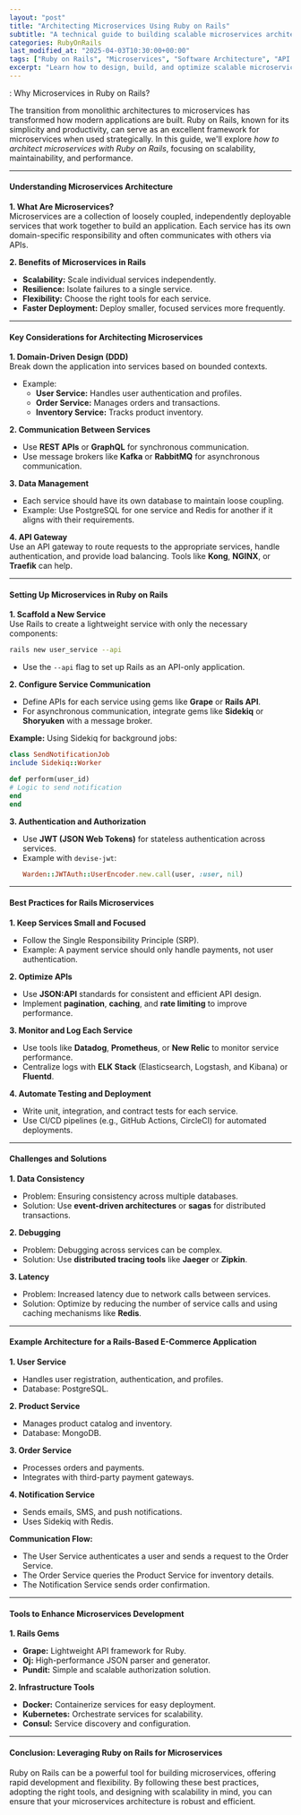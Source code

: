 ```yaml
---
layout: "post"
title: "Architecting Microservices Using Ruby on Rails"
subtitle: "A technical guide to building scalable microservices architecture with Ruby on Rails"
categories: RubyOnRails
last_modified_at: "2025-04-03T10:30:00+00:00"
tags: ["Ruby on Rails", "Microservices", "Software Architecture", "API Design", "Scalability", "Service-Oriented Architecture"]
excerpt: "Learn how to design, build, and optimize scalable microservices using Ruby on Rails. Dive into best practices, tools, and strategies for service-oriented architectures."
---
```


: Why Microservices in Ruby on Rails?

The transition from monolithic architectures to microservices has transformed how modern applications are built. Ruby on Rails, known for its simplicity and productivity, can serve as an excellent framework for microservices when used strategically. In this guide, we'll explore *how to architect microservices with Ruby on Rails*, focusing on scalability, maintainability, and performance.

---

#### Understanding Microservices Architecture

**1. What Are Microservices?**  
Microservices are a collection of loosely coupled, independently deployable services that work together to build an application. Each service has its own domain-specific responsibility and often communicates with others via APIs.

**2. Benefits of Microservices in Rails**
- **Scalability:** Scale individual services independently.
- **Resilience:** Isolate failures to a single service.
- **Flexibility:** Choose the right tools for each service.
- **Faster Deployment:** Deploy smaller, focused services more frequently.

---

#### Key Considerations for Architecting Microservices

**1. Domain-Driven Design (DDD)**  
Break down the application into services based on bounded contexts.
- Example:
  - **User Service:** Handles user authentication and profiles.
  - **Order Service:** Manages orders and transactions.
  - **Inventory Service:** Tracks product inventory.

**2. Communication Between Services**
- Use **REST APIs** or **GraphQL** for synchronous communication.
- Use message brokers like **Kafka** or **RabbitMQ** for asynchronous communication.

**3. Data Management**
- Each service should have its own database to maintain loose coupling.
- Example: Use PostgreSQL for one service and Redis for another if it aligns with their requirements.

**4. API Gateway**  
Use an API gateway to route requests to the appropriate services, handle authentication, and provide load balancing. Tools like **Kong**, **NGINX**, or **Traefik** can help.

---

#### Setting Up Microservices in Ruby on Rails

**1. Scaffold a New Service**  
Use Rails to create a lightweight service with only the necessary components:  
```bash
rails new user_service --api
```
- Use the `--api` flag to set up Rails as an API-only application.

**2. Configure Service Communication**
- Define APIs for each service using gems like **Grape** or **Rails API**.
- For asynchronous communication, integrate gems like **Sidekiq** or **Shoryuken** with a message broker.

**Example:** Using Sidekiq for background jobs:  
```ruby
class SendNotificationJob
include Sidekiq::Worker

def perform(user_id)
# Logic to send notification
end
end
```

**3. Authentication and Authorization**
- Use **JWT (JSON Web Tokens)** for stateless authentication across services.
- Example with `devise-jwt`:  
  ```ruby
  Warden::JWTAuth::UserEncoder.new.call(user, :user, nil)
  ```

---

#### Best Practices for Rails Microservices

**1. Keep Services Small and Focused**
- Follow the Single Responsibility Principle (SRP).
- Example: A payment service should only handle payments, not user authentication.

**2. Optimize APIs**
- Use **JSON:API** standards for consistent and efficient API design.
- Implement **pagination**, **caching**, and **rate limiting** to improve performance.

**3. Monitor and Log Each Service**
- Use tools like **Datadog**, **Prometheus**, or **New Relic** to monitor service performance.
- Centralize logs with **ELK Stack** (Elasticsearch, Logstash, and Kibana) or **Fluentd**.

**4. Automate Testing and Deployment**
- Write unit, integration, and contract tests for each service.
- Use CI/CD pipelines (e.g., GitHub Actions, CircleCI) for automated deployments.

---

#### Challenges and Solutions

**1. Data Consistency**
- Problem: Ensuring consistency across multiple databases.
- Solution: Use **event-driven architectures** or **sagas** for distributed transactions.

**2. Debugging**
- Problem: Debugging across services can be complex.
- Solution: Use **distributed tracing tools** like **Jaeger** or **Zipkin**.

**3. Latency**
- Problem: Increased latency due to network calls between services.
- Solution: Optimize by reducing the number of service calls and using caching mechanisms like **Redis**.

---

#### Example Architecture for a Rails-Based E-Commerce Application

**1. User Service**
- Handles user registration, authentication, and profiles.
- Database: PostgreSQL.

**2. Product Service**
- Manages product catalog and inventory.
- Database: MongoDB.

**3. Order Service**
- Processes orders and payments.
- Integrates with third-party payment gateways.

**4. Notification Service**
- Sends emails, SMS, and push notifications.
- Uses Sidekiq with Redis.

**Communication Flow:**
- The User Service authenticates a user and sends a request to the Order Service.
- The Order Service queries the Product Service for inventory details.
- The Notification Service sends order confirmation.

---

#### Tools to Enhance Microservices Development

**1. Rails Gems**
- **Grape:** Lightweight API framework for Ruby.
- **Oj:** High-performance JSON parser and generator.
- **Pundit:** Simple and scalable authorization solution.

**2. Infrastructure Tools**
- **Docker:** Containerize services for easy deployment.
- **Kubernetes:** Orchestrate services for scalability.
- **Consul:** Service discovery and configuration.

---

#### Conclusion: Leveraging Ruby on Rails for Microservices

Ruby on Rails can be a powerful tool for building microservices, offering rapid development and flexibility. By following these best practices, adopting the right tools, and designing with scalability in mind, you can ensure that your microservices architecture is robust and efficient.


